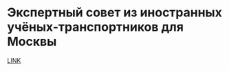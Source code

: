 # Экспертный совет из иностранных учёных-транспортников для Москвы



[LINK](https://varlamov.ru/742557.html)